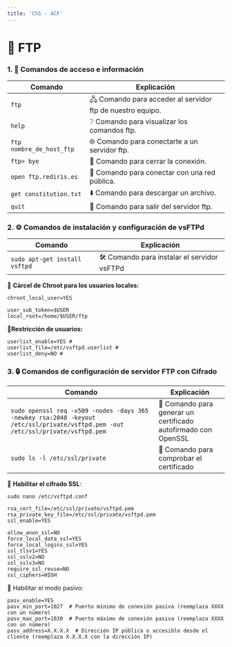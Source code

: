 ```yaml
---
title: 'Ch5 - ACF'
---
```


# 📡 FTP

### 1. 🔑 Comandos de acceso e información 

| Comando | Explicación |
|----------|----------|
| `ftp` | 🖧 Comando para acceder al servidor ftp de nuestro equipo. |
| `help` | ❔ Comando para visualizar los comandos ftp. |
| `ftp nombre_de_host_ftp` | 🌐 Comando para conectarte a un servidor ftp. |
| `ftp> bye` | 🚪 Comando para cerrar la conexión. |
| `open ftp.rediris.es` | 🔐 Comando para conectar con una red pública. |
| `get constitution.txt` | ⬇️ Comando para descargar un archivo. |
| `quit` | 🚫 Comando para salir del servidor ftp. |

### 2. ⚙️ Comandos de instalación y configuración de vsFTPd

| Comando | Explicación |
|----------|----------|
| `sudo apt-get install vsftpd` | 🛠️ Comando para instalar el servidor vsFTPd |

🔐 **Cárcel de Chroot para los usuarios locales:**
```
chroot_local_user=YES
```
```
user_sub_token=$USER
local_root=/home/$USER/ftp
```
🚫**Restricción de usuarios:**
```
userlist_enable=YES #
userlist_file=/etc/vsftpd.userlist #
userlist_deny=NO #
```
### 3. 🔒 Comandos de configuración de servidor FTP con Cifrado

| Comando | Explicación |
|----------|----------|
| `sudo openssl req -x509 -nodes -days 365 -newkey rsa:2048 -keyout /etc/ssl/private/vsftpd.pem -out /etc/ssl/private/vsftpd.pem` | 🔏 Comando para generar un certificado autofirmado con OpenSSL|
| `sudo ls -l /etc/ssl/private` | 📄 Comando para comprobar el certificado |

📝 **Habilitar el cifrado SSL**:

`sudo nano /etc/vsftpd.conf`
```
rsa_cert_file=/etc/ssl/private/vsftpd.pem
rsa_private_key_file=/etc/ssl/private/vsftpd.pem
ssl_enable=YES

allow_anon_ssl=NO
force_local_data_ssl=YES
force_local_logins_ssl=YES
ssl_tlsv1=YES
ssl_sslv2=NO
ssl_sslv3=NO
require_ssl_reuse=NO
ssl_ciphers=HIGH
```

📝 Habilitar el modo pasivo:
```
pasv_enable=YES
pasv_min_port=1027  # Puerto mínimo de conexión pasiva (reemplaza XXXX con un número)
pasv_max_port=1030  # Puerto máximo de conexión pasiva (reemplaza XXXX con un número)
pasv_address=X.X.X.X  # Dirección IP pública o accesible desde el cliente (reemplaza X.X.X.X con la dirección IP)
```
